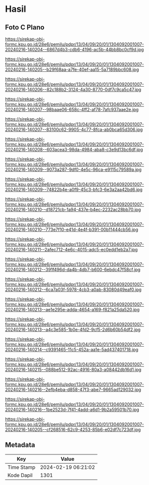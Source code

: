 # Hasil

## Foto C Plano

https://sirekap-obj-formc.kpu.go.id/28e6/pemilu/pdpr/13/04/09/20/01/1304092001007-20240216-140204--6867d4b3-cdb6-4196-ac5b-44bb8bc0cf9d.jpg

https://sirekap-obj-formc.kpu.go.id/28e6/pemilu/pdpr/13/04/09/20/01/1304092001007-20240216-140205--b29f68aa-a7fe-40ef-aa15-5a7189bbc608.jpg

https://sirekap-obj-formc.kpu.go.id/28e6/pemilu/pdpr/13/04/09/20/01/1304092001007-20240216-140206--82c188b2-3124-4a30-8770-0df7c9ca5c47.jpg

https://sirekap-obj-formc.kpu.go.id/28e6/pemilu/pdpr/13/04/09/20/01/1304092001007-20240216-140207--98baae06-658c-4ff2-af78-7afc937aae2e.jpg

https://sirekap-obj-formc.kpu.go.id/28e6/pemilu/pdpr/13/04/09/20/01/1304092001007-20240216-140207--83100c62-9905-4c77-8fca-ab0bca65d306.jpg

https://sirekap-obj-formc.kpu.go.id/28e6/pemilu/pdpr/13/04/09/20/01/1304092001007-20240216-140208--603acea3-98da-4984-aba8-c3e9d13bc6df.jpg

https://sirekap-obj-formc.kpu.go.id/28e6/pemilu/pdpr/13/04/09/20/01/1304092001007-20240216-140209--9073a287-9df0-4e5c-96ca-e9115c79589a.jpg

https://sirekap-obj-formc.kpu.go.id/28e6/pemilu/pdpr/13/04/09/20/01/1304092001007-20240216-140209--74822b4e-a0f9-45c3-bfc3-6e3a2aa42bd6.jpg

https://sirekap-obj-formc.kpu.go.id/28e6/pemilu/pdpr/13/04/09/20/01/1304092001007-20240216-140210--d18721cb-1a94-437e-b4ec-2232ac28bb70.jpg

https://sirekap-obj-formc.kpu.go.id/28e6/pemilu/pdpr/13/04/09/20/01/1304092001007-20240216-140210--773e7f10-e41d-4e4f-b391-00b11444cb56.jpg

https://sirekap-obj-formc.kpu.go.id/28e6/pemilu/pdpr/13/04/09/20/01/1304092001007-20240216-140211--2afec712-4e6c-4015-adc5-ec0edd1eb2a7.jpg

https://sirekap-obj-formc.kpu.go.id/28e6/pemilu/pdpr/13/04/09/20/01/1304092001007-20240216-140212--391f496d-da4b-4db7-b600-6ebdc47f58cf.jpg

https://sirekap-obj-formc.kpu.go.id/28e6/pemilu/pdpr/13/04/09/20/01/1304092001007-20240216-140212--6ca7a03f-5978-4cb3-a0ab-83080d49eaf0.jpg

https://sirekap-obj-formc.kpu.go.id/28e6/pemilu/pdpr/13/04/09/20/01/1304092001007-20240216-140213--ae1e295e-adda-4654-a169-f821a25da520.jpg

https://sirekap-obj-formc.kpu.go.id/28e6/pemilu/pdpr/13/04/09/20/01/1304092001007-20240216-140213--a4c3e585-1b0e-4fd2-9cf5-2d6b60b54df2.jpg

https://sirekap-obj-formc.kpu.go.id/28e6/pemilu/pdpr/13/04/09/20/01/1304092001007-20240216-140214--c9391465-11c5-452a-aa1e-5ad437401718.jpg

https://sirekap-obj-formc.kpu.go.id/28e6/pemilu/pdpr/13/04/09/20/01/1304092001007-20240216-140215--088be512-92ac-4916-80a3-a08442db16d1.jpg

https://sirekap-obj-formc.kpu.go.id/28e6/pemilu/pdpr/13/04/09/20/01/1304092001007-20240216-140216--2efb4eba-d858-47f3-abe7-9665ad129032.jpg

https://sirekap-obj-formc.kpu.go.id/28e6/pemilu/pdpr/13/04/09/20/01/1304092001007-20240216-140216--1be2523d-7f41-4add-a6d1-9b2a59501b70.jpg

https://sirekap-obj-formc.kpu.go.id/28e6/pemilu/pdpr/13/04/09/20/01/1304092001007-20240216-140205--cf268516-62c9-4253-85b6-e02df7c723df.jpg


## Metadata

| Key        | Value               |
| ---------- | ------------------- |
| Time Stamp | 2024-02-19 06:21:02 |
| Kode Dapil | 1301                |



